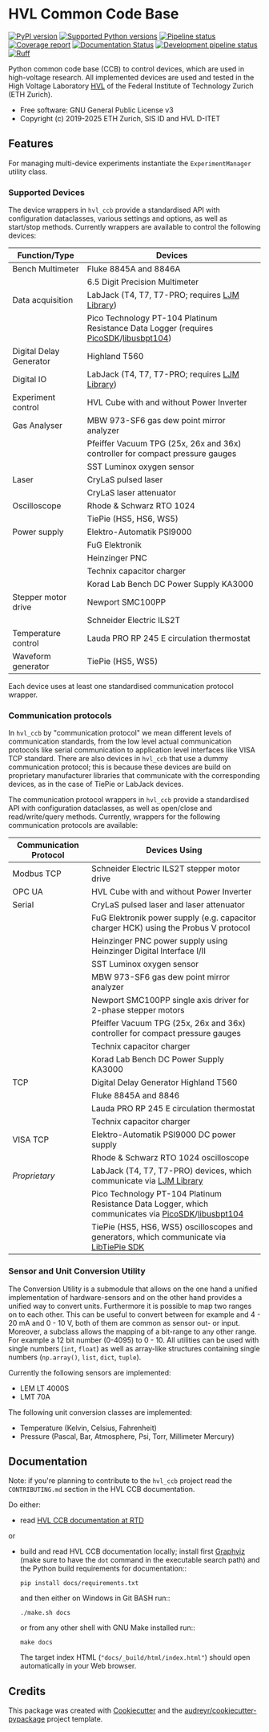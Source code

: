 # HVL Common Code Base

[![PyPI version](https://img.shields.io/pypi/v/hvl_ccb?logo=PyPi)](https://pypi.org/project/hvl_ccb/)
[![Supported Python versions](https://img.shields.io/pypi/pyversions/hvl_ccb?logo=Python)](https://pypi.org/project/hvl_ccb/)
[![Pipeline status](https://img.shields.io/gitlab/pipeline/ethz_hvl/hvl_ccb/master?logo=gitlab)](https://gitlab.com/ethz_hvl/hvl_ccb/-/tree/master)
[![Coverage report](https://img.shields.io/gitlab/coverage/ethz_hvl/hvl_ccb/master?logo=gitlab)](https://gitlab.com/ethz_hvl/hvl_ccb/commits/master)
[![Documentation Status](https://img.shields.io/readthedocs/hvl_ccb?logo=read-the-docs)](https://hvl-ccb.readthedocs.io/en/stable/)
[![Development pipeline status](https://img.shields.io/gitlab/pipeline/ethz_hvl/hvl_ccb/devel?label=devel&logo=gitlab)](https://gitlab.com/ethz_hvl/hvl_ccb/-/tree/devel)
[![Ruff](https://img.shields.io/endpoint?url=https://raw.githubusercontent.com/astral-sh/ruff/main/assets/badge/v2.json)](https://github.com/astral-sh/ruff)

Python common code base (CCB) to control devices, which are used in high-voltage
research. All implemented devices are used and tested in the High Voltage Laboratory
[HVL](https://hvl.ee.ethz.ch/) of the Federal Institute of Technology Zurich (ETH Zurich).

* Free software: GNU General Public License v3
* Copyright (c) 2019-2025 ETH Zurich, SIS ID and HVL D-ITET

## Features

For managing multi-device experiments instantiate the `ExperimentManager`
utility class.

### Supported Devices

The device wrappers in `hvl_ccb` provide a standardised API with configuration
dataclasses, various settings and options, as well as start/stop methods.
Currently wrappers are available to control the following devices:

| Function/Type           | Devices |
|-------------------------|------------------------------------------------------------|
| Bench Multimeter        | Fluke 8845A and 8846A  |
|                         | 6.5 Digit Precision Multimeter  |
| Data acquisition        | LabJack (T4, T7, T7-PRO; requires [LJM Library](https://labjack.com/ljm))  |
|                         | Pico Technology PT-104 Platinum Resistance Data Logger (requires [PicoSDK](https://www.picotech.com/downloads)/[libusbpt104](https://labs.picotech.com/debian/pool/main/libu/libusbpt104/))  |
| Digital Delay Generator | Highland T560  |
| Digital IO              | LabJack (T4, T7, T7-PRO; requires [LJM Library](https://labjack.com/ljm))  |
| Experiment control      | HVL Cube with and without Power Inverter  |
| Gas Analyser            | MBW 973-SF6 gas dew point mirror analyzer  |
|                         | Pfeiffer Vacuum TPG (25x, 26x and 36x) controller for compact pressure gauges  |
|                         | SST Luminox oxygen sensor  |
| Laser                   | CryLaS pulsed laser  |
|                         | CryLaS laser attenuator  |
| Oscilloscope            | Rhode & Schwarz RTO 1024  |
|                         | TiePie (HS5, HS6, WS5)  |
| Power supply            | Elektro-Automatik PSI9000  |
|                         | FuG Elektronik  |
|                         | Heinzinger PNC  |
|                         | Technix capacitor charger  |
|                         | Korad Lab Bench DC Power Supply KA3000  |
| Stepper motor drive     | Newport SMC100PP  |
|                         | Schneider Electric ILS2T  |
| Temperature control     | Lauda PRO RP 245 E circulation thermostat  |
| Waveform generator      | TiePie (HS5, WS5)  |

Each device uses at least one standardised communication protocol wrapper.

### Communication protocols

In `hvl_ccb` by "communication protocol" we mean different levels of
communication standards, from the low level actual communication protocols like
serial communication to application level interfaces like VISA TCP standard. There
are also devices in `hvl_ccb` that use a dummy communication protocol;
this is because these devices are build on proprietary manufacturer libraries that
communicate with the corresponding devices, as in the case of TiePie or LabJack devices.

The communication protocol wrappers in `hvl_ccb` provide a standardised API with
configuration dataclasses, as well as open/close and read/write/query methods.
Currently, wrappers for the following communication protocols are available:

| Communication Protocol | Devices Using |
|------------------------|-------------------------------------------------------------|
| Modbus TCP             | Schneider Electric ILS2T stepper motor drive |
| OPC UA                 | HVL Cube with and without Power Inverter |
| Serial                 | CryLaS pulsed laser and laser attenuator |
|                        | FuG Elektronik power supply (e.g. capacitor charger HCK) using the Probus V protocol  |
|                        | Heinzinger PNC power supply using Heinzinger Digital Interface I/II  |
|                        | SST Luminox oxygen sensor  |
|                        | MBW 973-SF6 gas dew point mirror analyzer  |
|                        | Newport SMC100PP single axis driver for 2-phase stepper motors  |
|                        | Pfeiffer Vacuum TPG (25x, 26x and 36x) controller for compact pressure gauges  |
|                        | Technix capacitor charger  |
|                        | Korad Lab Bench DC Power Supply KA3000  |
| TCP                    | Digital Delay Generator Highland T560  |
|                        | Fluke 8845A and 8846  |
|                        | Lauda PRO RP 245 E circulation thermostat  |
|                        | Technix capacitor charger  |
| VISA TCP               | Elektro-Automatik PSI9000 DC power supply  |
|                        | Rhode & Schwarz RTO 1024 oscilloscope  |
| *Proprietary*          | LabJack (T4, T7, T7-PRO) devices, which communicate via [LJM Library](https://labjack.com/ljm)  |
|                        | Pico Technology PT-104 Platinum Resistance Data Logger, which communicates via [PicoSDK](https://www.picotech.com/downloads)/[libusbpt104](https://labs.picotech.com/debian/pool/main/libu/libusbpt104/)  |
|                        | TiePie (HS5, HS6, WS5) oscilloscopes and generators, which communicate via [LibTiePie SDK](https://www.tiepie.com/en/libtiepie-sdk)  |

### Sensor and Unit Conversion Utility

The Conversion Utility is a submodule that allows on the one hand a unified implementation of hardware-sensors and on the other hand provides a unified way to convert units. Furthermore it is possible to map two ranges on to each other. This can be useful to convert between for example and 4 - 20 mA and 0 - 10 V, both of them are common as sensor out- or input. Moreover, a subclass allows the mapping of a bit-range to any other range. For example a 12 bit number (0-4095) to 0 - 10. All utilities can be used with single numbers (`int`, `float`) as well as array-like structures containing single numbers (`np.array()`, `list`, `dict`, `tuple`).

Currently the following sensors are implemented:

* LEM LT 4000S
* LMT 70A

The following unit conversion classes are implemented:

* Temperature (Kelvin, Celsius, Fahrenheit)
* Pressure (Pascal, Bar, Atmosphere, Psi, Torr, Millimeter Mercury)

## Documentation

Note: if you're planning to contribute to the `hvl_ccb` project read
the `CONTRIBUTING.md` section in the HVL CCB documentation.

Do either:

* read [HVL CCB documentation at RTD](https://readthedocs.org/projects/hvl-ccb/)

or

* build and read HVL CCB documentation locally; install first [Graphviz](https://graphviz.org/) (make sure
  to have the `dot` command in the executable search path) and the Python
  build requirements for documentation::

    ```console
    pip install docs/requirements.txt
    ```

  and then either on Windows in Git BASH run::

    ```console
    ./make.sh docs
    ```

  or from any other shell with GNU Make installed run::

    ```console
    make docs
    ```

  The target index HTML (`"docs/_build/html/index.html"`) should open
  automatically in your Web browser.

## Credits

This package was created with [Cookiecutter](https://github.com/audreyr/cookiecutter) and the
[audreyr/cookiecutter-pypackage](https://github.com/audreyr/cookiecutter-pypackage) project template.
